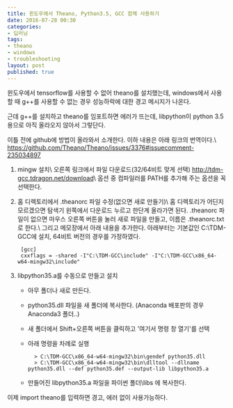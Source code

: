 ```yaml
---
title: 윈도우에서 Theano, Python3.5, GCC 함께 사용하기
date: 2016-07-28 00:30
categories:
- 딥러닝
tags:
- theano
- windows
- troubleshooting
layout: post
published: true
---
```


윈도우에서 tensorflow를 사용할 수 없어 theano를 설치했는데, windows에서 사용할 때 g++를 사용할 수 없는 경우 성능하락에 대한 경고 메시지가 나온다.

근데 g++를 설치하고 theano를 임포트하면 에러가 뜨는데, libpython이 python 3.5용으로 아직 올라오지 않아서 그렇단다.

이틀 전에 github에 방법이 올라와서 소개한다. 이하 내용은 아래 링크의 번역이다.\\
<https://github.com/Theano/Theano/issues/3376#issuecomment-235034897>

1. mingw 설치\\
오른쪽 링크에서 파일 다운로드(32/64비트 맞게 선택) <http://tdm-gcc.tdragon.net/download>\\
옵션 중 컴파일러를 PATH를 추가해 주는 옵션을 꼭 선택한다.

1. 홈 디렉토리에서 .theanorc 파일 수정(없으면 새로 만들기)\\
홈 디렉토리가 어딘지 모르겠으면 탐색기 왼쪽에서 다운로드 누르고 한단계 올라가면 된다.
.theanorc 파일이 없으면 마우스 오른쪽 버튼을 눌러 새로 파일을 만들고, 이름은 .theanorc.txt 로 한다.\\
그리고 메모장에서 아래 내용을 추가한다. 아래부터는 기본값인 C:\TDM-GCC에 설치, 64비트 버전의 경우를 가정하였다.
        
        [gcc] 
        cxxflags = -shared -I"C:\TDM-GCC\include" -I"C:\TDM-GCC\x86_64-w64-mingw32\include" 

1. libpython35.a를 수동으로 만들고 설치
    * 아무 폴더나 새로 만든다.
    * python35.dll 파일을 새 폴더에 복사한다. (Anaconda 배포판의 경우 Anaconda3 폴더..)
    * 새 폴더에서 Shift+오른쪽 버튼을 클릭하고 '여기서 명령 창 열기'를 선택
    * 아래 명령을 차례로 실행

            > C:\TDM-GCC\x86_64-w64-mingw32\bin\gendef python35.dll
            > C:\TDM-GCC\x86_64-w64-mingw32\bin\dlltool --dllname python35.dll --def python35.def --output-lib libpython35.a

    * 만들어진 libpython35.a 파일을 파이썬 폴더\libs 에 복사한다.

이제 import theano를 입력하면 경고, 에러 없이 사용가능하다. 

